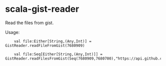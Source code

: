 scala-gist-reader
=================

Read the files from gist.

Usage:

        val file:Either[String,(Any,Int)] = GistReader.readFileFromGist(7680909)

        val file:Seq[Either[String,(Any,Int)]] = GistReader.readFilesFromGist(Seq(7680909,7680700),"https://api.github.com/gists/")

